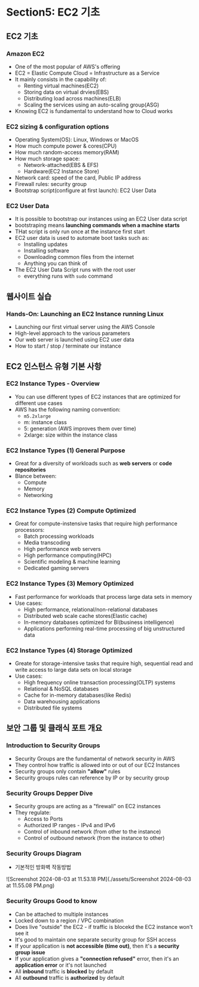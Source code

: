 # Section5: EC2 기초

##  EC2 기초

### Amazon EC2

- One of the most popular of AWS's offering
- EC2 = Elastic Compute Cloud = Infrastructure as a Service
- It mainly consists in the capability of:
  - Renting virtual machines(EC2)
  - Storing data on virtual drvies(EBS)
  - Distributing load across machines(ELB)
  - Scaling the services using an auto-scaling group(ASG)
- Knowing EC2 is fundamental to understand how to Cloud works



### EC2 sizing & configuration options

- Operating System(OS): Linux, Windows or MacOS
- How much compute power & cores(CPU)
- How much random-access memory(RAM)
- How much storage space:
  - Network-attached(EBS & EFS)
  - Hardware(EC2 Instance Store)
- Network card: speed of the card, Public IP address
- Firewall rules: security group
- Bootstrap script(configure at first launch): EC2 User Data



### EC2 User Data

- It is possible to bootstrap our instances using an EC2 User data script
- bootstraping means **launching commands when a machine starts**
- THat script is only run once at the instance first start
- EC2 user data is used to automate boot tasks such as:
  - Installing updates
  - Installing software
  - Downloading common files from the internet
  - Anything you can think of
- The EC2 User Data Script runs with the root user
  - everything runs with `sudo` command



## 웹사이트 실습

### Hands-On: Launching an EC2 Instance running Linux

- Launching our first virtual server using the AWS Console
- High-level approach to the various parameters
- Our web server is launched using EC2 user data
- How to start / stop / terminate our instance



## EC2 인스턴스 유형 기본 사항

### EC2 Instance Types - Overview

- You can use different types of EC2 instances that are optimized for different use cases
- AWS has the following naming convention:
  - `m5.2xlarge`
  - m: instance class
  - 5: generation (AWS improves them over time)
  - 2xlarge: size within the instance class



### EC2 Instance Types (1) General Purpose

- Great for a diversity of workloads such as **web servers** or **code repositories**
- Blance between:
  - Compute
  - Memory
  - Networking



### EC2 Instance Types (2) Compute Optimized

- Great for compute-instensive tasks that require high performance processors:
  - Batch processing workloads
  - Media transcoding
  - High performance web servers
  - High performance computing(HPC)
  - Scientific modeling & machine learning
  - Dedicated gaming servers



### EC2 Instance Types (3) Memory Optimized

- Fast performance for workloads that process large data sets in memory
- Use cases:
  - High performance, relational/non-relational databases
  - Distributed web scale cache stores(Elastic cache)
  - In-memory databases optimized for BI(business intelligence)
  - Applications performing real-time processing of big unstructured data



### EC2 Instance Types (4) Storage Optimized

- Greate for storage-intensive tasks that require high, sequential read and write access to large data sets on local storage
- Use cases:
  - High frequency online transaction processing(OLTP) systems
  - Relational & NoSQL databases
  - Cache for in-memory databases(like Redis)
  - Data warehousing applications
  - Distributed file systems



## 보안 그룹 및 클래식 포트 개요

### Introduction to Security Groups

- Security Groups are the fundamental of network security in AWS
- They control how traffic is allowed into or out of our EC2 Instances
- Security groups only contain **"allow"** rules
- Security groups rules can reference by IP or by security group



### Security Groups Depper Dive

- Security groups are acting as a "firewall" on EC2 instances
- They regulate:
  - Access to Ports
  - Authorized IP ranges - IPv4 and IPv6
  - Control of inbound network (from other to the instance)
  - Control of outbound network (from the instance to other)



### Security Groups Diagram

- 기본적인 방화벽 작동방법

![Screenshot 2024-08-03 at 11.53.18 PM](./assets/Screenshot 2024-08-03 at 11.55.08 PM.png)



### Security Groups Good to know

- Can be attached to multiple instances
- Locked down to a region / VPC combination
- Does live "outside" the EC2 - if traffic is blocekd the EC2 instance won't see it
- It's good to maintain one separate security group for SSH access
- If your application is **not accessible (time out)**, then it's a **security group issue**
- If your application gives a **"connection refused"** error, then it's an **application error** or it's not launched
- All **inbound** traffic is **blocked** by default
- All **outbound** traffic is **authorized** by default



